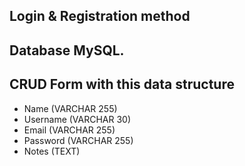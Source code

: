 ## Login & Registration method
## Database MySQL.
## CRUD Form with this data structure
- Name (VARCHAR 255)
- Username (VARCHAR 30)
- Email (VARCHAR 255)
- Password (VARCHAR 255)
- Notes (TEXT)
